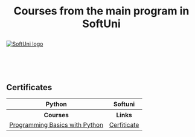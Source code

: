 # <p align="center"> Courses from the main program in SoftUni <p>

<a href="https://softuni.bg/trainings/courses" rel="Courses"> ![SoftUni logo][logo] </a>

[logo]: http://innovationstarterbox.bg/wp-content/uploads/2016/05/Softuni_logo_trasparent.png "Logo Title Text 2"

<br/>
<br/>
<br/>

<h2> Certificates </h2>

<table>
<tr>
    <th>Python</th>
    <th>Softuni</th>
</tr>
<tr>
    <th>
        Courses
    </th>
    <th>
        Links
    </th>
</tr>
<tr>
    <td><a href="https://softuni.bg/trainings/3623/programming-basics-with-python-january-2022">Programming Basics with Python</a></td>
    <td><a href="https://softuni.bg/certificates/details/124592/ece1ce36">Cerfiticate</a></td> 
</tr>
</table>
